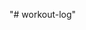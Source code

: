 "# workout-log" 
<!-- 
This is a workout log server - user data is hashed for login and tokens are set as well.

The default requirements for the .env configuration should look like the following:

PORT= 
NAME=
PASS=
JWT_SECRET=

You need to have node_modules installed

Access to the following endpoints is available:

USER Specific
/user/register	POST	Allows a new user to be created with a username and password.
/user/login	    POST	   Allows log in with an existing user.

WORKOUT LOG ENTRY Specific

/log/	    POST	    Allows users to create a workout log with descriptions, definitions, results, and owner properties.
/log/	    GET	        Gets all logs for an individual user.
/log/:id	GET	        Gets individual logs by id for an individual user.
/log/:id	PUT	        Allows individual logs to be updated by a user.
/log/:id	DELETE	    Allows individual logs to be deleted by a user.

/log/	POST


 -->